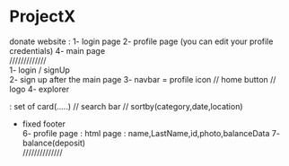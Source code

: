 # ProjectX
donate website :      1- login page 2- profile page (you can edit your profile credentials) 4- main page  
/////////////  
1- login / signUp  
2- sign up after the main page 
3- navbar = profile icon // home button // logo 
4- explorer <div> : set of card(.....) // search bar // sortby(category,date,location)  
- fixed footer  
6- profile page : html page : name,LastName,id,photo,balanceData 
7- balance(deposit)  
//////////////